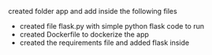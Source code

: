 created folder app and add inside the following files
- created file flask.py with simple python flask code to run
- created Dockerfile to dockerize the app
- created the requirements file and added flask inside
